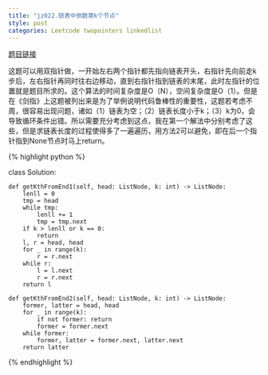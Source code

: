 ```yaml
---
title: "jz022.链表中倒数第k个节点"
style: post
categories: Leetcode twopointers linkedlist
---
```


[题目链接](https://leetcode-cn.com/problems/lian-biao-zhong-dao-shu-di-kge-jie-dian-lcof/submissions/)

这题可以用双指针做，一开始左右两个指针都先指向链表开头，右指针先向前走k步后，左右指针再同时往右边移动，直到右指针指到链表的末尾，此时左指针的位置就是题目所求的。这个算法的时间复杂度是O（N），空间复杂度是O（1）。但是在《剑指》上这题被列出来是为了举例说明代码鲁棒性的重要性，这题若考虑不周，很容易出现问题，诸如（1）链表为空；（2）链表长度小于k；（3）k为0，会导致循环条件出错。所以需要充分考虑到这点，我在第一个解法中分别考虑了这些，但是求链表长度的过程使得多了一遍遍历，用方法2可以避免，即在后一个指针指到None节点时马上return。

{% highlight python %}

class Solution:

    def getKthFromEnd1(self, head: ListNode, k: int) -> ListNode:
        lenll = 0
        tmp = head
        while tmp:
            lenll += 1
            tmp = tmp.next
        if k > lenll or k == 0:
            return
        l, r = head, head
        for _ in range(k):
            r = r.next
        while r:
            l = l.next
            r = r.next
        return l

    def getKthFromEnd2(self, head: ListNode, k: int) -> ListNode:
        former, latter = head, head
        for _ in range(k):
            if not former: return
            former = former.next
        while former:
            former, latter = former.next, latter.next
        return latter

{% endhighlight %}

